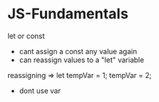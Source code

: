 # JS-Fundamentals

<!-- Variables -->

let or const

- cant assign a const any value again
- can reassign values to a "let" variable

reassigning =>
let tempVar = 1;
tempVar = 2;

- dont use var
